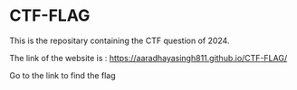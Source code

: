# CTF-FLAG

This is the repositary containing the CTF question of 2024.

The link of the website is :
https://aaradhayasingh811.github.io/CTF-FLAG/

Go to the link to find the flag

<!--7=28rt$Lc_c0-->
